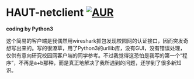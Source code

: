 # HAUT-netclient [![AUR](https://img.shields.io/aur/license/yaourt.svg)](http://www.gnu.org/licenses/gpl-3.0.en.html)

  **coding by Python3** 

这个简易的客户端是我偶然用wireshark抓包发现校园网的认证接口，因而突发奇想写出来的。写的很潦草，用了Python3的urllib库，没有GUI，没有错误处理，仅供有意向研究校园网客户端的同学参考。不过我觉得这恐怕是我写的第一个“程序”，不再是a+b那种，而是真正地解决了我所遇到的问题，还学到了很多新知识。

